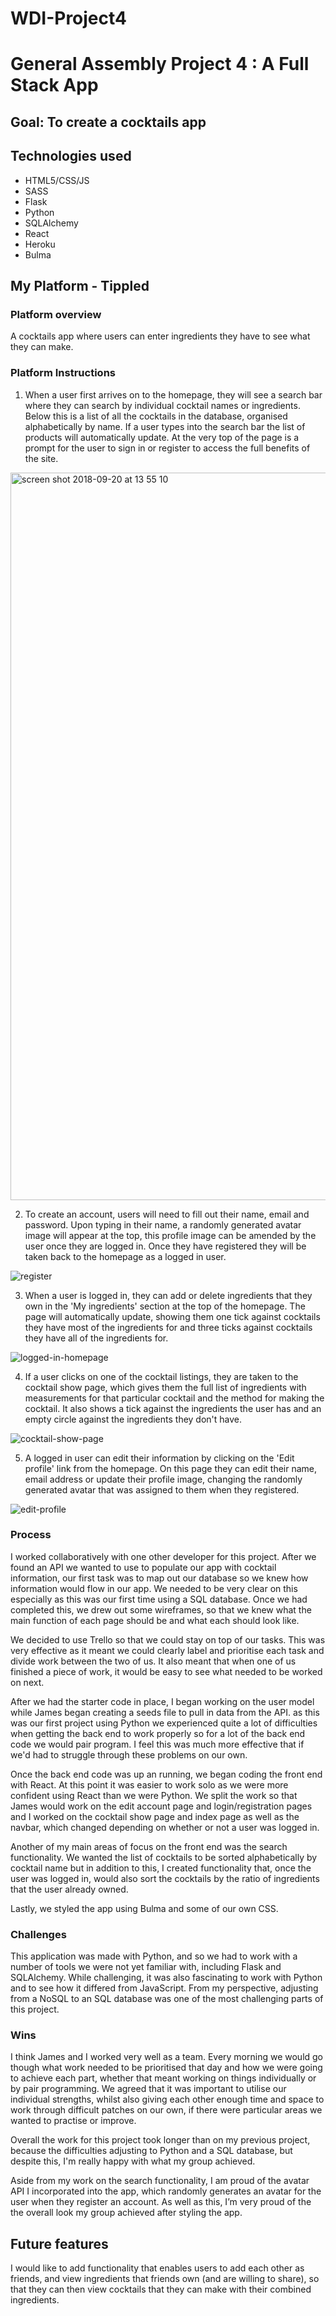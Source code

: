 # WDI-Project4
# General Assembly Project 4 : A Full Stack App

## Goal: To create a cocktails app

## Technologies used

* HTML5/CSS/JS
* SASS
* Flask
* Python
* SQLAlchemy
* React
* Heroku
* Bulma

## My Platform - Tippled

### Platform overview
A cocktails app where users can enter ingredients they have to see what they can make.

### Platform Instructions
1. When a user first arrives on to the homepage, they will see a search bar where they can search by individual cocktail names or ingredients. Below this is a list of all the cocktails in the database, organised alphabetically by name. If a user types into the search bar the list of products will automatically update. At the very top of the page is a prompt for the user to sign in or register to access the full benefits of the site.

<img width="1164" alt="screen shot 2018-09-20 at 13 55 10" src="https://user-images.githubusercontent.com/32750083/48950010-b261f400-ef31-11e8-82b0-5b93513f8a2a.png">

2. To create an account, users will need to fill out their name, email and password. Upon typing in their name, a randomly generated avatar image will appear at the top, this profile image can be amended by the user once they are logged in. Once they have registered they will be taken back to the homepage as a logged in user.

![register](https://user-images.githubusercontent.com/32750083/48980317-47462800-f0bf-11e8-8a18-47fc88c2ca05.png)

3. When a user is logged in, they can add or delete ingredients that they own in the 'My ingredients' section at the top of the homepage. The page will automatically update, showing them one tick against cocktails they have most of the ingredients for and three ticks against cocktails they have all of the ingredients for.

![logged-in-homepage](https://user-images.githubusercontent.com/32750083/48980297-0817d700-f0bf-11e8-8b85-f43f0965b536.png)

4. If a user clicks on one of the cocktail listings, they are taken to the cocktail show page, which gives them the full list of ingredients with measurements for that particular cocktail and the method for making the cocktail. It also shows a tick against the ingredients the user has and an empty circle against the ingredients they don't have.

![cocktail-show-page](https://user-images.githubusercontent.com/32750083/48980326-55944400-f0bf-11e8-8adb-6758a574be37.png)

5. A logged in user can edit their information by clicking on the 'Edit profile' link from the homepage. On this page they can edit their name, email address or update their profile image, changing the randomly generated avatar that was assigned to them when they registered.

![edit-profile](https://user-images.githubusercontent.com/32750083/48980415-77da9180-f0c0-11e8-88c3-4d81e1a5f89d.png)

### Process

I worked collaboratively with one other developer for this project. After we found an API we wanted to use to populate our app with cocktail information, our first task was to map out our database so we knew how information would flow in our app. We needed to be very clear on this especially as this was our first time using a SQL database. Once we had completed this, we drew out some wireframes, so that we knew what the main function of each page should be and what each should look like.

We decided to use Trello so that we could stay on top of our tasks. This was very effective as it meant we could clearly label and prioritise each task and divide work between the two of us. It also meant that when one of us finished a piece of work, it would be easy to see what needed to be worked on next.

After we had the starter code in place, I began working on the user model while James began creating a seeds file to pull in data from the API. as this was our first project using Python we experienced quite a lot of difficulties when getting the back end to work properly so for a lot of the back end code we would pair program. I feel this was much more effective that if we'd had to struggle through these problems on our own.

Once the back end code was up an running, we began coding the front end with React. At this point it was easier to work solo as we were more confident using React than we were Python. We split the work so that James would work on the edit account page and login/registration pages and I worked on the cocktail show page and index page as well as the navbar, which changed depending on whether or not a user was logged in.

Another of my main areas of focus on the front end was the search functionality. We wanted the list of cocktails to be sorted alphabetically by cocktail name but in addition to this, I created functionality that, once the user was logged in, would also sort the cocktails by the ratio of ingredients that the user already owned.

Lastly, we styled the app using Bulma and some of our own CSS.

### Challenges
This application was made with Python, and so we had to work with a number of tools we were not yet familiar with, including Flask and SQLAlchemy. While challenging, it was also fascinating to work with Python and to see how it differed from JavaScript. From my perspective, adjusting from a NoSQL to an SQL database was one of the most challenging parts of this project.

### Wins

I think James and I worked very well as a team. Every morning we would go though what work needed to be prioritised that day and how we were going to achieve each part, whether that meant working on things individually or by pair programming. We agreed that it was important to utilise our individual strengths, whilst also giving each other enough time and space to work through difficult patches on our own, if there were particular areas we wanted to practise or improve.

Overall the work for this project took longer than on my previous project, because the difficulties adjusting to Python and a SQL database, but despite this, I'm really happy with what my group achieved.

Aside from my work on the search functionality, I am proud of the avatar API I incorporated into the app, which randomly generates an avatar for the user when they register an account. As well as this, I’m very proud of the the overall look my group achieved after styling the app.

## Future features

I would like to add functionality that enables users to add each other as friends, and view ingredients that friends own (and are willing to share), so that they can then view cocktails that they can make with their combined ingredients.
